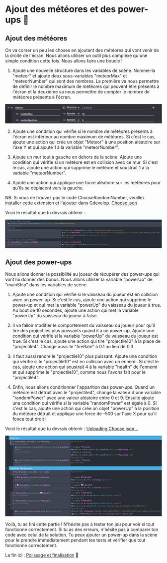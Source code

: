 # Ajout des météores et des power-ups 🌠

## Ajout des météores

On va corser un peu les choses en ajoutant des météores qui vont venir de la droite de l'écran. Nous allons utiliser un outil plus complexe qu'une simple condition cette fois. Nous allons faire une boucle !

1. Ajoute une nouvelle structure dans les variables de scène. Nomme-la "meteor" et ajoute deux sous-variables "meteorMax" et "meteorNumber" qui sont des nombres. La première va nous permettre de définir le nombre maximum de météores qui peuvent être présents à l'écran et la deuxième va nous permettre de compter le nombre de météores présents à l'écran.

![meteor](images/meteor.png)

2. Ajoute une condition qui vérifie si le nombre de météores présents à l'écran est inférieur au nombre maximum de météores. Si c'est le cas, ajoute une action qui crée un objet "Meteor" à une position aléatoire sur l'axe Y et qui ajoute 1 à la variable "meteorNumber".

3. Ajoute un mur tout à gauche en dehors de la scène. Ajoute une condition qui vérifie si un météore est en collision avec ce mur. Si c'est le cas, ajoute une action qui supprime le météore et soustrait 1 à la variable "meteorNumber".

4. Ajoute une action qui applique une force aléatoire sur les météores pour qu'ils se déplacent vers la gauche.

NB. Si vous ne trouvez pas le code ChooseRandomNumber, veuillez installer cette extension et l'ajouter dans Gdevelop. [Choose.json](https://github.com/user-attachments/files/21298171/Choose.json)

Voici le résultat que tu devrais obtenir :

![Meteores](images/meteores.png)

## Ajout des power-ups

Nous allons donner la possibilité au joueur de récupérer des power-ups qui vont lui donner des bonus. Nous allons utiliser la variable "powerUp" de "mainShip" dans les variables de scène.

1. Ajoute une condition qui vérifie si le vaisseau du joueur est en collision avec un power-up. Si c'est le cas, ajoute une action qui supprime le power-up et qui met la variable "powerUp" du vaisseau du joueur à true. Au bout de 10 secondes, ajoute une action qui met la variable "powerUp" du vaisseau du joueur à false.

2. Il va falloir modifier le comportement du vaisseau du joueur pour qu'il tire des projectiles plus puissants quand il a un power-up. Ajoute une condition qui vérifie si la variable "powerUp" du vaisseau du joueur est true. Si c'est le cas, ajoute une action qui tire "projectile10" à la place de "projectile4". Change aussi le "fireRate" à 0.1 au lieu de 0.3.

3. Il faut aussi rendre le "projectile10" plus puissant. Ajoute une condition qui vérifie si le "projectile10" est en collision avec un ennemi. Si c'est le cas, ajoute une action qui soustrait 4 à la variable "health" de l'ennemi et qui supprime le "projectile10", comme nous l'avons fait pour le "projectile4".

4. Enfin, nous allons conditionner l'apparition des power-ups. Quand un météore est détruit avec le "projectile4", change la valeur d'une variable "randomPower" avec une valeur aléatoire entre 0 et 9. Ensuite ajoute une condition qui vérifie si la variable "randomPower" est égale à 0. Si c'est le cas, ajoute une action qui crée un objet "powerUp" à la position du météore détruit et applique une force de -500 sur l'axe X pour qu'il fonce tout droit !

Voici le résultat que tu devrais obtenir :
[Uploading Choose.json…]()

![PowerUps](images/powerUps.png)

Voilà, tu as fini cette partie ! N'hésite pas à tester ton jeu pour voir si tout fonctionne correctement. Si tu as des erreurs, n'hésite pas à comparer ton code avec celui de la solution. Tu peux ajouter un power-up dans la scène pour le prendre immédiatement pendant tes tests et vérifier que tout fonctionne correctement.

La fin ici : [Polissage et finalisation](05_polissage_finalisation.md) 🎉
